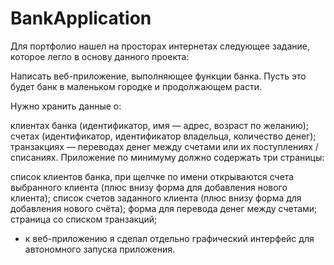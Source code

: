 # BankApplication
Для портфолио нашел на просторах интернетах следующее задание, которое легло в основу данного проекта:

Написать веб-приложение, выполняющее функции банка. Пусть это будет банк в маленьком городке и продолжающем расти.

Нужно хранить данные о:

клиентах банка (идентификатор, имя — адрес, возраст по желанию);
счетах (идентификатор, идентификатор владельца, количество денег);
транзакциях — переводах денег между счетами или их поступлениях / списаниях.
Приложение по минимуму должно содержать три страницы:

список клиентов банка, при щелчке по имени открываются счета выбранного клиента (плюс внизу форма для добавления нового клиента);
список счетов заданного клиента (плюс внизу форма для добавления нового счёта);
форма для перевода денег между счетами;
страница со списком транзакций;

+ к веб-приложению я сделал отдельно графический интерфейс для автономного запуска приложения.
